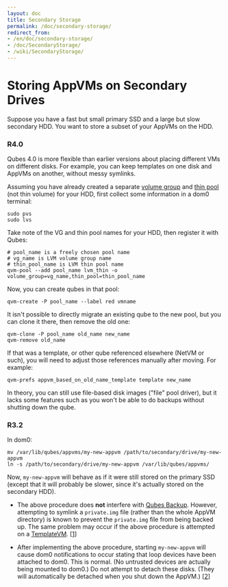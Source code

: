 ```yaml
---
layout: doc
title: Secondary Storage
permalink: /doc/secondary-storage/
redirect_from:
- /en/doc/secondary-storage/
- /doc/SecondaryStorage/
- /wiki/SecondaryStorage/
---
```


Storing AppVMs on Secondary Drives
==================================

Suppose you have a fast but small primary SSD and a large but slow secondary HDD.
You want to store a subset of your AppVMs on the HDD.

### R4.0 ###

Qubes 4.0 is more flexible than earlier versions about placing different VMs on different disks. 
For example, you can keep templates on one disk and AppVMs on another, without messy symlinks.

Assuming you have already created a separate [volume group](https://access.redhat.com/documentation/en-us/red_hat_enterprise_linux/6/html/logical_volume_manager_administration/vg_admin#VG_create) and [thin pool](https://access.redhat.com/documentation/en-us/red_hat_enterprise_linux/6/html/logical_volume_manager_administration/thinly_provisioned_volume_creation) (not thin volume) for your HDD, first collect some information in a dom0 terminal:

    sudo pvs
    sudo lvs

Take note of the VG and thin pool names for your HDD, then register it with Qubes:

    # pool_name is a freely chosen pool name
    # vg_name is LVM volume group name
    # thin_pool_name is LVM thin pool name
    qvm-pool --add pool_name lvm_thin -o volume_group=vg_name,thin_pool=thin_pool_name
    
Now, you can create qubes in that pool:

    qvm-create -P pool_name --label red vmname

It isn't possible to directly migrate an existing qube to the new pool, but you can clone it there, then remove the old one:

    qvm-clone -P pool_name old_name new_name
    qvm-remove old_name

If that was a template, or other qube referenced elsewhere (NetVM or such), you will need to adjust those references manually after moving.
For example:

    qvm-prefs appvm_based_on_old_name_template template new_name

In theory, you can still use file-based disk images ("file" pool driver), but it lacks some features such as you won't be able to do backups without shutting down the qube.

### R3.2 ###

In dom0:

    mv /var/lib/qubes/appvms/my-new-appvm /path/to/secondary/drive/my-new-appvm
    ln -s /path/to/secondary/drive/my-new-appvm /var/lib/qubes/appvms/

Now, `my-new-appvm` will behave as if it were still stored on the primary SSD (except that it will probably be slower, since it's actually stored on the secondary HDD).

 * The above procedure does **not** interfere with [Qubes Backup][].
   However, attempting to symlink a `private.img` file (rather than the whole AppVM directory) is known to prevent the `private.img` file from being backed up.
   The same problem may occur if the above procedure is attempted on a [TemplateVM][]. [[1]]

 * After implementing the above procedure, starting `my-new-appvm` will cause dom0 notifications to occur stating that loop devices have been attached to dom0.
   This is normal. 
   (No untrusted devices are actually being mounted to dom0.)
   Do not attempt to detach these disks.
   (They will automatically be detached when you shut down the AppVM.) [[2]]

[Qubes Backup]: /doc/BackupRestore/
[TemplateVM]: /doc/Templates/
[1]: https://groups.google.com/d/topic/qubes-users/EITd1kBHD30/discussion
[2]: https://groups.google.com/d/topic/qubes-users/nDrOM7dzLNE/discussion
